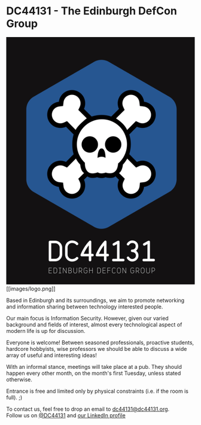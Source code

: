# DC44131 - The Edinburgh DefCon Group

<img src="images/logo.png" alt="DC44131 logo" class="logo"/>
[[images/logo.png]]

Based in Edinburgh and its surroundings, we aim to promote networking and information sharing between technology interested people.

Our main focus is Information Security. However, given our varied background and fields of interest, almost every technological aspect of modern life is up for discussion.

Everyone is welcome! Between seasoned professionals, proactive students, hardcore hobbyists, wise professors we should be able to discuss a wide array of useful and interesting ideas!

With an informal stance, meetings will take place at a pub. They should happen every other month, on the month's first Tuesday, unless stated otherwise.

Entrance is free and limited only by physical constraints (i.e. if the room is full). ;)

To contact us, feel free to drop an email to <a href="mailto:dc44131@dc44131.org">dc44131@dc44131.org</a>.<br/>Follow us on <a href="http://twitter.com/DC44131">@DC44131</a> and <a href="https://www.linkedin.com/groups?gid=4458972">our LinkedIn profile</a>
